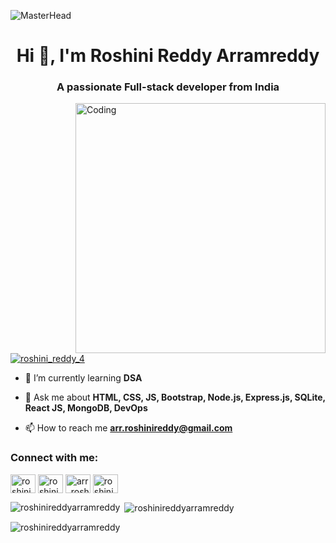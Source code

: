 ![MasterHead](https://camo.githubusercontent.com/371a3bbae1297d47d50006f91fdc0f51f0060b62dbbddbdba1b1b1438bc0f80d/68747470733a2f2f6d617275663030312d6d742e6769746875622e696f2f5072656d69756d2d44656c69766572792f7765622e676966)
<h1 align="center">Hi 👋, I'm Roshini Reddy Arramreddy</h1>
<h3 align="center">A passionate Full-stack developer from India</h3>

<img align = "right" alt = "Coding" width = "400" src = "https://cdn.dribbble.com/users/4055494/screenshots/15215756/media/d2b66c4ca0192aa26d103448b3d1518b.gif">

<p align="left"> <a href="https://twitter.com/roshini_reddy_4" target="blank"><img src="https://img.shields.io/twitter/follow/roshini_reddy_4?logo=twitter&style=for-the-badge" alt="roshini_reddy_4" /></a> </p>

- 🌱 I’m currently learning **DSA**

- 💬 Ask me about **HTML, CSS, JS, Bootstrap, Node.js, Express.js, SQLite, React JS, MongoDB, DevOps**

- 📫 How to reach me **arr.roshinireddy@gmail.com**

<h3 align="left">Connect with me:</h3>
<p align="left">
<a href="https://twitter.com/roshini_reddy_4" target="blank"><img align="center" src="https://raw.githubusercontent.com/rahuldkjain/github-profile-readme-generator/master/src/images/icons/Social/twitter.svg" alt="roshini_reddy_4" height="30" width="40" /></a>
<a href="https://linkedin.com/in/roshini-reddy-arramreddy" target="blank"><img align="center" src="https://raw.githubusercontent.com/rahuldkjain/github-profile-readme-generator/master/src/images/icons/Social/linked-in-alt.svg" alt="roshini-reddy-arramreddy" height="30" width="40" /></a>
<a href="https://instagram.com/arr_roshini_reddy" target="blank"><img align="center" src="https://raw.githubusercontent.com/rahuldkjain/github-profile-readme-generator/master/src/images/icons/Social/instagram.svg" alt="arr_roshini_reddy" height="30" width="40" /></a>
<a href="https://www.codechef.com/users/roshini_454" target="blank"><img align="center" src="https://cdn.jsdelivr.net/npm/simple-icons@3.1.0/icons/codechef.svg" alt="roshini_454" height="30" width="40" /></a>
</p>



<p><img align="left" src="https://github-readme-stats.vercel.app/api/top-langs?username=roshinireddyarramreddy&show_icons=true&locale=en&layout=compact" alt="roshinireddyarramreddy" /></p>

<p>&nbsp;<img align="center" src="https://github-readme-stats.vercel.app/api?username=roshinireddyarramreddy&show_icons=true&locale=en" alt="roshinireddyarramreddy" /></p>

<p><img align="center" src="https://github-readme-streak-stats.herokuapp.com/?user=roshinireddyarramreddy&" alt="roshinireddyarramreddy" /></p>

